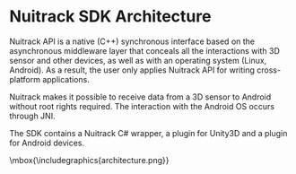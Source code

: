 Nuitrack SDK Architecture 
==========================

Nuitrack API is a native (C++) synchronous interface based on the
asynchronous middleware layer that conceals all the interactions with 3D
sensor and other devices, as well as with an operating system (Linux,
Android). As a result, the user only applies Nuitrack API for writing
cross-platform applications.

Nuitrack makes it possible to receive data from a 3D sensor to Android
without root rights required. The interaction with the Android OS occurs
through JNI.

The SDK contains a Nuitrack C\# wrapper, a plugin for Unity3D and a
plugin for Android devices.

\mbox{\includegraphics{architecture.png}}
